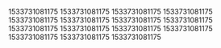 1533731081175
1533731081175
1533731081175
1533731081175
1533731081175
1533731081175
1533731081175
1533731081175
1533731081175
1533731081175
1533731081175
1533731081175
1533731081175
1533731081175
1533731081175